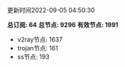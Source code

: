 更新时间2022-09-05 04:50:30

**总订阅: 64**
**总节点: 9296**
**有效节点: 1991**
- v2ray节点: 1637
- trojan节点: 161
- ss节点: 193
